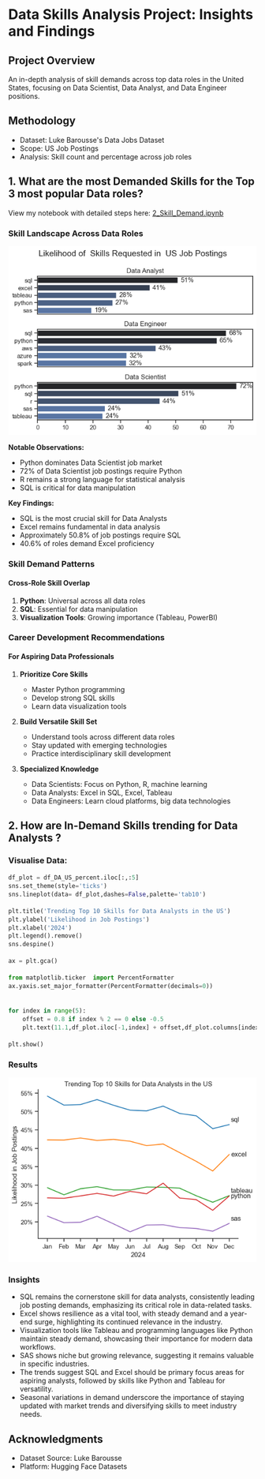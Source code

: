 # Data Skills Analysis Project: Insights and Findings

## Project Overview
An in-depth analysis of skill demands across top data roles in the United States, focusing on Data Scientist, Data Analyst, and Data Engineer positions.

## Methodology
- Dataset: Luke Barousse's Data Jobs Dataset
- Scope: US Job Postings
- Analysis: Skill count and percentage across job roles

## 1. What are the most Demanded Skills for the Top 3 most popular Data roles?
View my notebook with detailed steps here:
[2_Skill_Demand.ipynb](2_Skills_Count.ipynb)
### Skill Landscape Across Data Roles
![Visualization of Top Skills for Data Enthusiasts](images/skill_demand_all_data_roles.png)

**Notable Observations:**
- Python dominates Data Scientist job market
- 72% of Data Scientist job postings require Python
- R remains a strong language for statistical analysis
- SQL is critical for data manipulation

**Key Findings:**
- SQL is the most crucial skill for Data Analysts
- Excel remains fundamental in data analysis
- Approximately 50.8% of job postings require SQL
- 40.6% of roles demand Excel proficiency



### Skill Demand Patterns

#### Cross-Role Skill Overlap
1. **Python**: Universal across all data roles
2. **SQL**: Essential for data manipulation
3. **Visualization Tools**: Growing importance (Tableau, PowerBI)

### Career Development Recommendations

#### For Aspiring Data Professionals
1. **Prioritize Core Skills**
   - Master Python programming
   - Develop strong SQL skills
   - Learn data visualization tools

2. **Build Versatile Skill Set**
   - Understand tools across different data roles
   - Stay updated with emerging technologies
   - Practice interdisciplinary skill development

3. **Specialized Knowledge**
   - Data Scientists: Focus on Python, R, machine learning
   - Data Analysts: Excel in SQL, Excel, Tableau
   - Data Engineers: Learn cloud platforms, big data technologies


## 2. How are In-Demand Skills trending for Data Analysts ?

### Visualise Data:

```python
df_plot = df_DA_US_percent.iloc[:,:5]
sns.set_theme(style='ticks')
sns.lineplot(data= df_plot,dashes=False,palette='tab10')

plt.title('Trending Top 10 Skills for Data Analysts in the US')
plt.ylabel('Likelihood in Job Postings')
plt.xlabel('2024')
plt.legend().remove()
sns.despine()

ax = plt.gca()

from matplotlib.ticker  import PercentFormatter
ax.yaxis.set_major_formatter(PercentFormatter(decimals=0))


for index in range(5):
    offset = 0.8 if index % 2 == 0 else -0.5
    plt.text(11.1,df_plot.iloc[-1,index] + offset,df_plot.columns[index])

plt.show()

```

### Results

![Trending Top Skills for Data Analysts in the US](images/Trending_skills.png)

### Insights

- SQL remains the cornerstone skill for data analysts, consistently leading job posting demands, emphasizing its critical role in data-related tasks.
- Excel shows resilience as a vital tool, with steady demand and a year-end surge, highlighting its continued relevance in the industry.
- Visualization tools like Tableau and programming languages like Python maintain steady demand, showcasing their importance for modern data workflows.
- SAS shows niche but growing relevance, suggesting it remains valuable in specific industries.
- The trends suggest SQL and Excel should be primary focus areas for aspiring analysts, followed by skills like Python and Tableau for versatility.
- Seasonal variations in demand underscore the importance of staying updated with market trends and diversifying skills to meet industry needs.

## Acknowledgments
- Dataset Source: Luke Barousse
- Platform: Hugging Face Datasets


